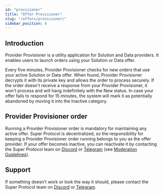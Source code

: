 ```yaml
---
id: "provisioner"
title: "Offer Provisioner"
slug: "/offers/provisioner/"
sidebar_position: 8
---
```


## Introduction

Provider Provisioner is a utility application for Solution and Data providers. It enables users to launch orders using your Solution or Data offer.

Every five minutes, Provider Provisioner checks for new orders that use your active Solution or Data offer. When found, Provider Provisioner decrypts it with its private key and allows the order to process securely. If the order doesn't receive a response from your Provider Provisioner, it won't process and will hang indefinitely with the New status. In case your offer fails to respond for 15 minutes, the system will mark it as potentially abandoned by moving it into the Inactive category.

## Provider Provisioner order

Running a Provider Provisioner order is mandatory for maintaining any active offer. Super Protocol is decentralized, so the responsibility for keeping a Provider Provisioner order running belongs to you as the offer provider. If your offer becomes inactive, you can reactivate it by contacting the Super Protocol team on [Discord](https://discord.gg/superprotocol) or [Telegram](https://t.me/superprotocol) (see [Moderation Guidelines](https://docs.dev.superprotocol.com/developers/marketplace/moderation/)).
## Support

If something doesn't work or look the way it should, please contact the Super Protocol team on [Discord](https://discord.com/invite/superprotocol) or [Telegram](https://t.me/superprotocol).
<!--stackedit_data:
eyJkaXNjdXNzaW9ucyI6eyJpWXdVTFdtWmd1NWVRQ0ptIjp7In
N0YXJ0IjoyMDUxLCJlbmQiOjIwODUsInRleHQiOiJjb250YWN0
IHRoZSBTdXBlciBQcm90b2NvbCB0ZWFtIG9uIn19LCJjb21tZW
50cyI6eyJIMmRNWFZaZjYzM01vSWtHIjp7ImRpc2N1c3Npb25J
ZCI6ImlZd1VMV21aZ3U1ZVFDSm0iLCJzdWIiOiJnbzoxMTU3MD
AwOTI5NDY3MzMxNzU5MTIiLCJ0ZXh0Ijoi0J3QsNGI0LggQ03R
iyDQvdC1INC80L7QvdC40YLQvtGA0Y/RgiDQotCy0LjRgtGC0L
XRgC4g0K8g0YHQv9GA0L7RgdC40Lsg0K7Qu9GOLCDQuCDQvtC9
0LAg0YHQutCw0LfQsNC70LAsINGH0YLQviDQu9GD0YfRiNC1IN
GD0LHRgNCw0YLRjCDQotCy0LjRgtGC0LXRgCDQutCw0Log0YHQ
v9C+0YHQvtCxINC60L7QvdGC0LDQutGC0LAg0LjQtyDQstGB0L
XQuSDQtNC+0LrRg9C80LXQvdGC0LDRhtC40Lg6IOKAnDEpIFR3
aXR0ZXIgLSDRjdGC0L4g0L3QtSDQv9C70L7RidCw0LTQutCwLC
DRh9GC0L7QsdGLINGD0LLQtdC00L7QvNC70Y/RgtGMINC+INC/
0YDQvtCx0LvQtdC80LDRhSDQs9C00LUg0YLRgNC10LHRg9C10Y
LRgdGPINGB0LDQv9C/0L7RgNGCLSDRjdGC0L4g0L/Qu9C+0YnQ
sNC00LrQsCDQtNC70Y8g0L/Rg9Cx0LvQuNGH0L3QvtCz0L4g0L
7QsdGJ0LXQvdC40Y8gIFxuMikg0YMg0L3QsNGBINC/0L7QutCw
INGN0LrQutCw0YPQvdGCINC90LUg0LHQuNC30L3QtdGBICjQvt
C9INC+0Ycg0LTQvtGA0L7Qs9C+0LkpLCDQsCDQuNC90LTQuNCy
0LjQtNGD0LDQu9GM0L3Ri9C5IC0g0YLQsNC6INGH0YLQviDQvd
C10YIg0LLQvtC30LzQvtC20L3QvtGB0YLQuCDRgNCw0YHRiNC4
0YDQuNGC0Ywg0LTQvtGB0YLRg9C/INC90LAg0LLRgdC10YUuIN
GC0L7Qu9GM0LrQviAxINGH0LXQu9C+0LLQtdC6LuKAnSAgXG7Q
oi7QtS4g0LvQuNGH0LrRgyDQstC40LTQuNGCINGC0L7Qu9GM0L
rQviDQrtC70Y8sINCwINC/0YPQsdC70LjRh9C90YvQtSDRgdC+
0L7QsdGJ0LXQvdC40Y8g0YEg0L/RgNC+0LHQu9C10LzQsNC80L
gg0L/Rg9GB0YLRjCDQu9GD0YfRiNC1INC90LUg0L/QuNGI0YPR
giDRgdC+0LLRgdC10LwuINCf0YPRgdGC0Ywg0LvRg9GH0YjQtS
DQv9C40YjRg9GCINCyINCU0LjRgdC60L7RgNC00LUg0Lgg0KLQ
tdC70LXQs9GA0LDQvNC1IiwiY3JlYXRlZCI6MTcxNTgyMDY0MT
g3OH19LCJoaXN0b3J5IjpbNjkwNTQ2MTA2LC0xNjk2MjgyMzk1
LC0xNzQzOTA1ODM3LDczNjcxMzQ0NywyMzQyODg5MjUsMTM3MD
Q2NjkxOCwyMDAyNDUzNzg4LC0xNDkzMjU1NzAsLTExNzA4MTQ3
NDIsLTE5MzQ0MDg2MywxMTQzNDcyNzk0LC0xODM4MTMyODUwLD
g1MTI0NzA0OSwtNzk0NzUxOTMzLDEzMDU5NjA4OCwxNTM5MzUx
MTg2LC0xODI2NjQwNTIsMTQ4NTM3MDQzMSwxMTc1MjczMSw0Mz
kyMjk4N119
-->